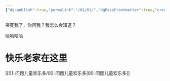 ```yaml
---
{"dg-publish":true,"permalink":"/01/01/","dgPassFrontmatter":true,"created":"2024-11-30T16:21:04.866+08:00","updated":"2024-11-30T16:44:26.236+08:00"}
---
```




笑死我了，你问我？我怎么会知道？

哈哈哈哈

# 快乐老家在这里

[[01-问题儿童欢乐多/00-问题儿童欢乐多\|00-问题儿童欢乐多]]
